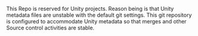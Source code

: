 This Repo is reserved for Unity projects.
 Reason being is that Unity metadata files are unstable with the default git settings. This git repository is configured to accommodate Unity metadata so that merges and other Source control activities are stable.
